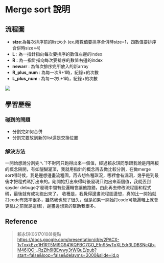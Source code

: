 # Merge sort 說明

## 流程圖
* **size**:為每次排序前的list大小 (ex.兩數值要排序合併時size=1，四數值要排序合併時size=4)
* **L** : 為一指針指向每次要排序的數值左邊的index
* **R** : 為一指針指向每次要排序的數值右邊的index
* **newarr** : 為每次排序完所放入的新array
* **R_plus_num** : 為每一次R+1時，紀錄+的次數
* **L_plus_num** : 為每一次L+1時，紀錄+的次數


![](https://i.imgur.com/cMk3qGs.png)

## 學習歷程
### 碰到的問題
* 分割完如何合併
* 分割完要放到新的list還是交換位置
### 解決方法
一開始想說分割完ㄟˊ?不對阿只跑得出來一個值，經過賴永琪同學跟我說是用隔板的概念隔開，有如醍醐灌頂，我就用指針的概念再去做比較分割，在做merge sort得時候，我是邊想邊畫流程圖，再去想各種琪況，哪裡會有漏洞，幾乎是到最後才把程式碼打出來的。剛開始打出來得時後發現只跑出來兩個值，我就丟到spyder debuge才發現中間有些邏輯會讓他跑錯，由此再去修改流程圖和程式碼，最後就有成功跑出來了。
收穫是，我覺得邊畫流程圖邊想，真的比一開始就打code有效率很多，雖然我也想了很久，但是如果一開始打code可能邏輯上就會更亂(之前就是這樣)，邊畫邊想真的幫助我很多。
## Reference
> 賴永琪(06170108)提點
> https://docs.google.com/presentation/d/e/2PACX-1vToxkEzc1H1RT5MI9G941KQFBC7GO_Efn95wTqXLEdr3LDBSNcQb-M46IOC-_RzZih6IBEwwy3rWQuE/pub?start=false&loop=false&delayms=3000&slide=id.p
